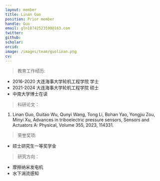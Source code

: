 ```yaml
---
layout: member
title: Linan Guo
position: Prior member
handle: Guo
email: gln18742523590@163.com
twitter: 
github: 
scholar:
orcid: 
image: /images/team/guolinan.png
cv: 
---
```


> 教育工作经历:

- 2016-2020 大连海事大学轮机工程学院 学士
- 2021-2024 大连海事大学轮机工程学院 硕士
- 中南大学博士在读

> 科研论文：

1. Linan Guo, Guitao Wu, Qunyi Wang, Tong Li, Bohan Yao, Yongjiu Zou, Minyi Xu, Advances in triboelectric pressure sensors, Sensors and Actuators A: Physical, Volume 355, 2023, 114331.


> 荣誉奖项:

- 硕士研究生一等奖学金

> 研究方向：

- 摩擦纳米发电机
- 水下涡流感知
